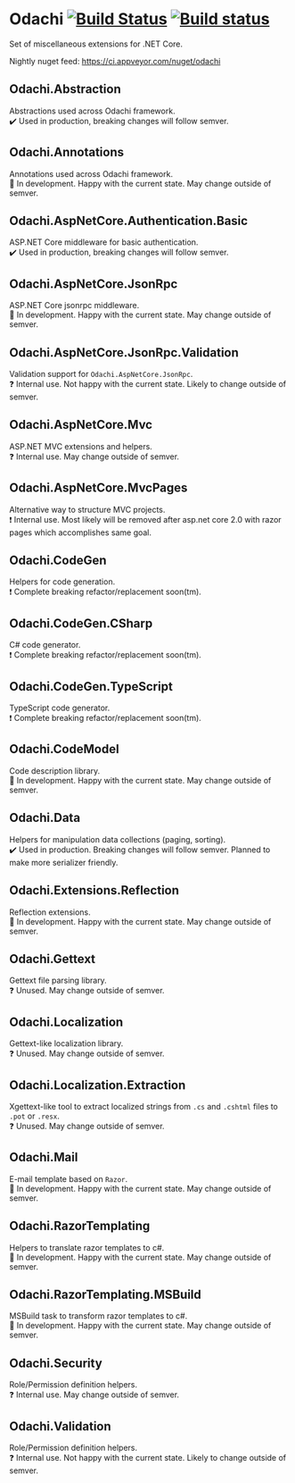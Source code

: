 ﻿# Odachi [![Build Status](https://travis-ci.org/Kukkimonsuta/Odachi.svg?branch=master)](https://travis-ci.org/Kukkimonsuta/Odachi) [![Build status](https://ci.appveyor.com/api/projects/status/spbrm8id15t27y08/branch/master?svg=true)](https://ci.appveyor.com/project/Kukkimonsuta/odachi/branch/master)

Set of miscellaneous extensions for .NET Core.

Nightly nuget feed: https://ci.appveyor.com/nuget/odachi

## Odachi.Abstraction 

Abstractions used across Odachi framework.<br />
✔️ Used in production, breaking changes will follow semver.

## Odachi.Annotations 

Annotations used across Odachi framework.<br />
🚧 In development. Happy with the current state. May change outside of semver.

## Odachi.AspNetCore.Authentication.Basic 

ASP.NET Core middleware for basic authentication.<br />
✔️ Used in production, breaking changes will follow semver.

## Odachi.AspNetCore.JsonRpc 

ASP.NET Core jsonrpc middleware.<br />
🚧 In development. Happy with the current state. May change outside of semver.

## Odachi.AspNetCore.JsonRpc.Validation

Validation support for `Odachi.AspNetCore.JsonRpc`.<br />
❓ Internal use. Not happy with the current state. Likely to change outside of semver.

## Odachi.AspNetCore.Mvc

ASP.NET MVC extensions and helpers.<br />
❓ Internal use. May change outside of semver.

## Odachi.AspNetCore.MvcPages

Alternative way to structure MVC projects.<br />
❗ Internal use. Most likely will be removed after asp.net core 2.0 with razor pages which accomplishes same goal.

## Odachi.CodeGen

Helpers for code generation.<br />
❗ Complete breaking refactor/replacement soon(tm).

## Odachi.CodeGen.CSharp

C# code generator.<br />
❗ Complete breaking refactor/replacement soon(tm).

## Odachi.CodeGen.TypeScript

TypeScript code generator.<br />
❗ Complete breaking refactor/replacement soon(tm).

## Odachi.CodeModel

Code description library.<br />
🚧 In development. Happy with the current state. May change outside of semver.

## Odachi.Data

Helpers for manipulation data collections (paging, sorting).<br />
✔️ Used in production. Breaking changes will follow semver. Planned to make more serializer friendly.

## Odachi.Extensions.Reflection

Reflection extensions.<br />
🚧 In development. Happy with the current state. May change outside of semver.

## Odachi.Gettext

Gettext file parsing library.<br />
❓ Unused. May change outside of semver.

## Odachi.Localization

Gettext-like localization library.<br />
❓ Unused. May change outside of semver.

## Odachi.Localization.Extraction

Xgettext-like tool to extract localized strings from `.cs` and `.cshtml` files to `.pot` or `.resx`.<br />
❓ Unused. May change outside of semver.

## Odachi.Mail

E-mail template based on `Razor`.<br />
🚧 In development. Happy with the current state. May change outside of semver.

## Odachi.RazorTemplating

Helpers to translate razor templates to c#.<br />
🚧 In development. Happy with the current state. May change outside of semver.

## Odachi.RazorTemplating.MSBuild

MSBuild task to transform razor templates to c#.<br />
🚧 In development. Happy with the current state. May change outside of semver.

## Odachi.Security

Role/Permission definition helpers.<br />
❓ Internal use. May change outside of semver.

## Odachi.Validation

Role/Permission definition helpers.<br />
❓ Internal use. Not happy with the current state. Likely to change outside of semver.
